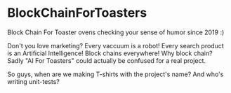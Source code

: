 # BlockChainForToasters
Block Chain For Toaster ovens checking your sense of humor since 2019 :)

Don't you love marketing?  Every vaccuum is a robot!  Every search product is an Artificial Intelligence!  Block chains everywhere!  Why block chain?  Sadly "AI For Toasters" could actually be confused for a real project.

So guys, when are we making T-shirts with the project's name?
And who's writing unit-tests?
